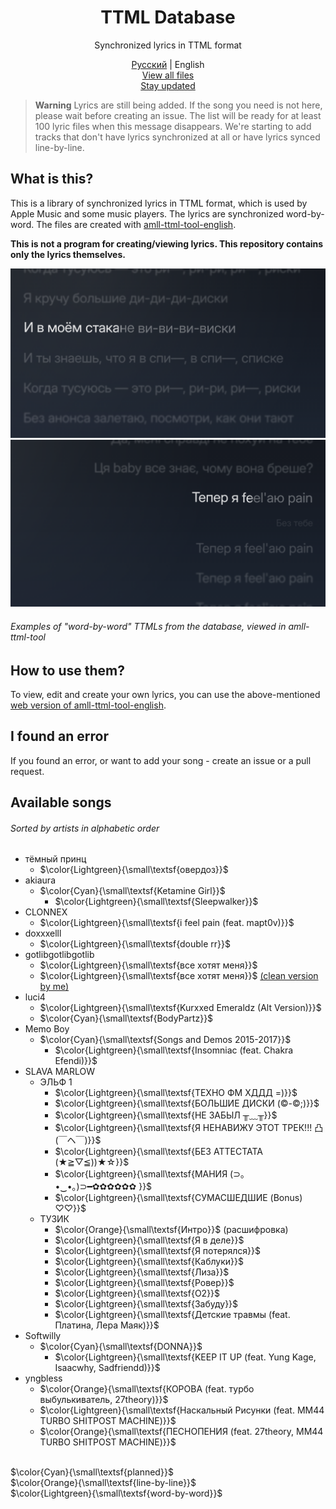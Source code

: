 <div align=center>

# TTML Database
Synchronized lyrics in TTML format

[Русский](https://github.com/whyplural/ttml-database/blob/main/README.md) | English\
[View all files](https://github.com/whyplural/ttml-database/tree/main/db)\
[Stay updated](https://ttmlupd.t.me)
</div>

> __Warning__
> Lyrics are still being added. If the song you need is not here, please wait before creating an issue. The list will be ready for at least 100 lyric files when this message disappears. We're starting to add tracks that don't have lyrics synchronized at all or have lyrics synced line-by-line.

## What is this?
This is a library of synchronized lyrics in TTML format, which is used by Apple Music and some music players. The lyrics are synchronized word-by-word. The files are created with [amll-ttml-tool-english](https://streetlegithub.github.io/amll-ttml-tool-english/).

__This is not a program for creating/viewing lyrics. This repository contains only the lyrics themselves.__

![Example of TTML from the database](https://raw.githubusercontent.com/whyplural/ttml-database/main/res/DISKI-example.png)
![Example of TTML from the database](https://raw.githubusercontent.com/whyplural/ttml-database/main/res/PAIN-example.png)
###### Examples of "word-by-word" TTMLs from the database, viewed in amll-ttml-tool

## How to use them?
To view, edit and create your own lyrics, you can use the above-mentioned [web version of amll-ttml-tool-english](https://streetlegithub.github.io/amll-ttml-tool-english/).

## I found an error
If you found an error, or want to add your song - create an issue or a pull request.

## Available songs
###### Sorted by artists in alphabetic order
- тёмный принц
    - $\color{Lightgreen}{\small\textsf{овердоз}}$
- akiaura
    - $\color{Cyan}{\small\textsf{Ketamine Girl}}$
        - $\color{Lightgreen}{\small\textsf{Sleepwalker}}$
- CLONNEX
    - $\color{Lightgreen}{\small\textsf{i feel pain (feat. mapt0v)}}$
- doxxxelll
    - $\color{Lightgreen}{\small\textsf{double rr}}$
- gotlibgotlibgotlib
    - $\color{Lightgreen}{\small\textsf{все хотят меня}}$
    - $\color{Lightgreen}{\small\textsf{все хотят меня}}$ [(clean version by me)](https://t.me/ttmlupd/27)
- luci4
    - $\color{Lightgreen}{\small\textsf{Kurxxed Emeraldz (Alt Version)}}$
    - $\color{Cyan}{\small\textsf{BodyPartz}}$
- Memo Boy
    - $\color{Cyan}{\small\textsf{Songs and Demos 2015-2017}}$
        - $\color{Lightgreen}{\small\textsf{Insomniac (feat. Chakra Efendi)}}$
- SLAVA MARLOW
    - ЭЛЬФ 1
        - $\color{Lightgreen}{\small\textsf{ТЕХНО ФМ ХДДД =)}}$
        - $\color{Lightgreen}{\small\textsf{БОЛЬШИЕ ДИСКИ (©-©;)}}$
        - $\color{Lightgreen}{\small\textsf{НЕ ЗАБЫЛ ╥﹏╥}}$
        - $\color{Lightgreen}{\small\textsf{Я НЕНАВИЖУ ЭТОТ ТРЕК!!! 凸(￣ヘ￣)}}$
        - $\color{Lightgreen}{\small\textsf{БЕЗ АТТЕСТАТА (★≧▽≦))★☆}}$
        - $\color{Lightgreen}{\small\textsf{МАНИЯ (⊃｡•‌‿•‌｡)⊃━✿✿✿✿✿✿ }}$
        - $\color{Lightgreen}{\small\textsf{СУМАСШЕДШИЕ (Bonus) ♡♡}}$
    - ТУЗИК
        - $\color{Orange}{\small\textsf{Интро}}$ (расшифровка)
        - $\color{Lightgreen}{\small\textsf{Я в деле}}$
        - $\color{Lightgreen}{\small\textsf{Я потерялся}}$
        - $\color{Lightgreen}{\small\textsf{Каблуки}}$
        - $\color{Lightgreen}{\small\textsf{Лиза}}$
        - $\color{Lightgreen}{\small\textsf{Ровер}}$
        - $\color{Lightgreen}{\small\textsf{О2}}$
        - $\color{Lightgreen}{\small\textsf{Забуду}}$
        - $\color{Lightgreen}{\small\textsf{Детские травмы (feat. Платина, Лера Маяк)}}$
- Softwilly
    - $\color{Cyan}{\small\textsf{DONNA}}$
        - $\color{Lightgreen}{\small\textsf{KEEP IT UP (feat. Yung Kage, Isaacwhy, Sadfriendd)}}$
- yngbless
    - $\color{Orange}{\small\textsf{КОРОВА (feat. турбо выбулькиватель, 27theory)}}$
    - $\color{Lightgreen}{\small\textsf{Наскальный Рисунки (feat. MM44 TURBO SHITPOST MACHINE)}}$
    - $\color{Orange}{\small\textsf{ПЕСНОПЕНИЯ (feat. 27theory, MM44 TURBO SHITPOST MACHINE)}}$

\
$\color{Cyan}{\small\textsf{planned}}$\
$\color{Orange}{\small\textsf{line-by-line}}$\
$\color{Lightgreen}{\small\textsf{word-by-word}}$
